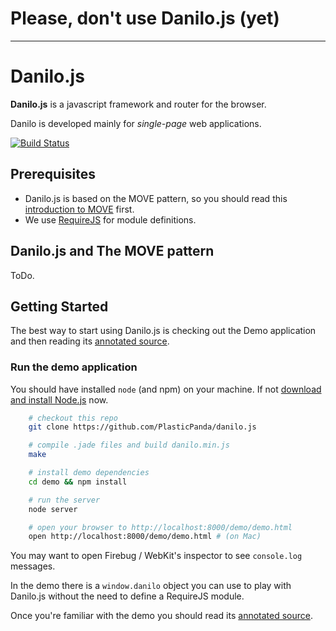 # Please, don't use Danilo.js (yet)
* * *

Danilo.js
=========
**Danilo.js** is a javascript framework and router for the browser. 

Danilo is developed mainly for *single-page* web applications.

[![Build Status](https://secure.travis-ci.org/PlasticPanda/danilo.js.png?branch=master)](http://travis-ci.org/PlasticPanda/danilo.js)

Prerequisites
--------------
* Danilo.js is based on the MOVE pattern, so you should read this [introduction to MOVE][] first. 
* We use [RequireJS][] for module definitions.


Danilo.js and The MOVE pattern
------------------------------
ToDo.


Getting Started
---------------
The best way to start using Danilo.js is checking out the Demo application and then reading its [annotated source][].

### Run the demo application ###
You should have installed ```node``` (and npm) on your machine. If not [download and install Node.js][] now.

```bash
    # checkout this repo
    git clone https://github.com/PlasticPanda/danilo.js

    # compile .jade files and build danilo.min.js
    make

    # install demo dependencies
    cd demo && npm install

    # run the server
    node server

    # open your browser to http://localhost:8000/demo/demo.html
    open http://localhost:8000/demo/demo.html # (on Mac)
```

You may want to open Firebug / WebKit's inspector to see ```console.log``` messages.

In the demo there is a ```window.danilo``` object you can use to play with Danilo.js without the need to define
a RequireJS module.

Once you're familiar with the demo you should read its [annotated source][].



[introduction to MOVE]: http://cirw.in/blog/time-to-move-on
[RequireJS]: http://requirejs.org
[annotated source]: http://www.plasticpanda.com/projects/danilo.js/
[download and install Node.js]: http://nodejs.org/download/
